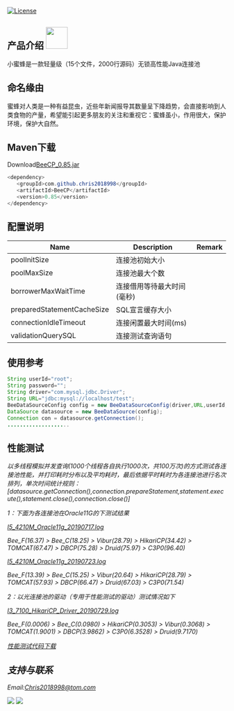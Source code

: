 [![License](https://img.shields.io/badge/license-Apache%202-4EB1BA.svg)](https://www.apache.org/licenses/LICENSE-2.0.html)

产品介绍 <img height="50px" width="50px" src="https://github.com/Chris2018998/BeeCP/blob/master/doc/individual/bee.png"></img>
---
小蜜蜂是一款轻量级（15个文件，2000行源码）无锁高性能Java连接池

命名缘由
---
蜜蜂对人类是一种有益昆虫，近些年新闻报导其数量呈下降趋势，会直接影响到人类食物的产量，希望能引起更多朋友的关注和重视它：蜜蜂虽小，作用很大，保护环境，保护大自然。

Maven下载
---
Download<a href="http://central.maven.org/maven2/com/github/chris2018998/BeeCP/0.85/BeeCP-0.85.jar">BeeCP_0.85.jar</a>

```java
<dependency>
   <groupId>com.github.chris2018998</groupId>
   <artifactId>BeeCP</artifactId>
   <version>0.85</version>
</dependency>

```

配置说明
---
|  Name  |   Description |   Remark |
| ------------ | ------------ | ------------ |
| poolInitSize  |连接池初始大小  |   |
| poolMaxSize   |连接池最大个数 |    |
| borrowerMaxWaitTime |连接借用等待最大时间(毫秒)  |   |
| preparedStatementCacheSize | SQL宣言缓存大小 |   |
| connectionIdleTimeout  | 连接闲置最大时间(ms)  |    |
| validationQuerySQL |  连接测试查询语句   |    |   |


使用参考
---
```java
String userId="root";
String password="";
String driver="com.mysql.jdbc.Driver";
String URL="jdbc:mysql://localhost/test";
BeeDataSourceConfig config = new BeeDataSourceConfig(driver,URL,userId,password);
DataSource datasource = new BeeDataSource(config);
Connection con = datasource.getConnection();
....................

```

性能测试
---
<i>以多线程模拟并发查询(1000个线程各自执行1000次，共100万次)的方式测试各连接池性能，并打印耗时分布以及平均耗时，最后依据平时耗时为各连接池进行名次排列，单次时间统计规则：<i>[datasource.getConnection(),connection.prepareStatement,statement.execute(),statement.close(),connection.close()]</i>

1：下面为各连接池在Oracle11G的下测试结果

<a href="https://github.com/Chris2018998/BeeCP/blob/master/doc/performance/I5_4210M_Oracle11g_20190717.log">I5_4210M_Oracle11g_20190717.log</a>

Bee_F(16.37) > Bee_C(18.25) > Vibur(28.79) > HikariCP(34.42) > TOMCAT(67.47) > DBCP(75.28) > Druid(75.97) > C3P0(96.40)

<a href="https://github.com/Chris2018998/BeeCP/blob/master/doc/performance/I5_4210M_Oracle11g_20190723.log">I5_4210M_Oracle11g_20190723.log</a>

Bee_F(13.39) > Bee_C(15.25) > Vibur(20.64) > HikariCP(28.79) > TOMCAT(57.93) > DBCP(66.47) > Druid(67.03) > C3P0(71.54)

2：以光连接池的驱动（专用于性能测试的驱动）测试情况如下

<a href="https://github.com/Chris2018998/BeeCP/blob/master/doc/performance/I3_7100_HikariCP_Driver_20190729.log">I3_7100_HikariCP_Driver_20190729.log</a>

Bee_F(0.0006) > Bee_C(0.0980) > HikariCP(0.3053) > Vibur(0.3068) > TOMCAT(1.9001) > DBCP(3.9862) > C3P0(6.3528) > Druid(9.7170)


<a href="https://github.com/Chris2018998/BeeCP/blob/master/doc/performance/Jdbc_CP_Test.zip">性能测试代码下载</a>



支持与联系 
---

Email:Chris2018998@tom.com

<img src="https://github.com/Chris2018998/BeeCP/blob/master/doc/individual/w.png"> </img>
<img src="https://github.com/Chris2018998/BeeCP/blob/master/doc/individual/z.png"> </img>
 

